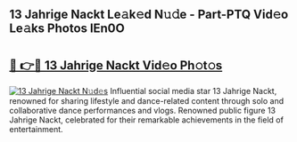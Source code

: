 ## 13 Jahrige Nackt Le𝚊k𝚎d N𝚞𝚍e - Part-PTQ Vid𝚎o Le𝚊ks Photos lEn0O

# <h2><a href="http://fb6p4c.evod.top/?m=13+Jahrige+Nackt">🔗 👉🔴 13 Jahrige Nackt Vid𝚎o Ph𝚘t𝚘s</a></h2>

[![13 Jahrige Nackt N𝚞d𝚎s](https://i.imgur.com/8V9OHl7.gif)](http://fb6p4c.evod.top/?m=13+Jahrige+Nackt)
Influential social media star 13 Jahrige Nackt, renowned for sharing lifestyle and dance-related content through solo and collaborative dance performances and vlogs. Renowned public figure 13 Jahrige Nackt, celebrated for their remarkable achievements in the field of entertainment. 
